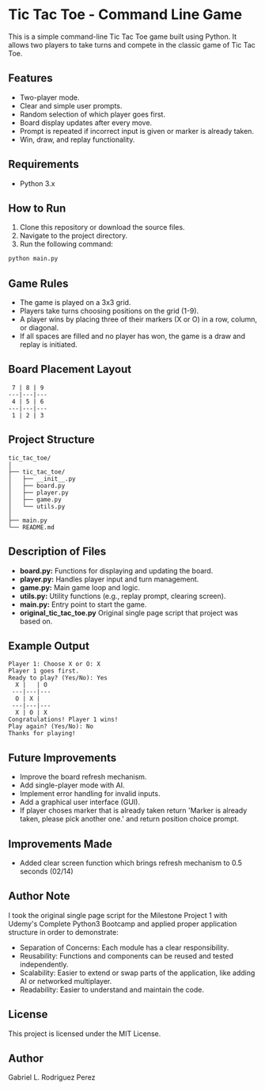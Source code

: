 # Tic Tac Toe - Command Line Game

This is a simple command-line Tic Tac Toe game built using Python. It allows two players to take turns and compete in the classic game of Tic Tac Toe.

## Features
- Two-player mode.
- Clear and simple user prompts.
- Random selection of which player goes first.
- Board display updates after every move.
- Prompt is repeated if incorrect input is given or marker is already taken.
- Win, draw, and replay functionality.

## Requirements
- Python 3.x

## How to Run
1. Clone this repository or download the source files.
2. Navigate to the project directory.
3. Run the following command:

```bash
python main.py
```

## Game Rules
- The game is played on a 3x3 grid.
- Players take turns choosing positions on the grid (1-9).
- A player wins by placing three of their markers (X or O) in a row, column, or diagonal.
- If all spaces are filled and no player has won, the game is a draw and replay is initiated.

## Board Placement Layout
```
 7 | 8 | 9
---|---|---
 4 | 5 | 6 
---|---|---
 1 | 2 | 3
```  

## Project Structure
```
tic_tac_toe/
│
├── tic_tac_toe/
│   ├── __init__.py
│   ├── board.py
│   ├── player.py
│   ├── game.py
│   └── utils.py
│
├── main.py
└── README.md
```

## Description of Files
- **board.py:** Functions for displaying and updating the board.
- **player.py:** Handles player input and turn management.
- **game.py:** Main game loop and logic.
- **utils.py:** Utility functions (e.g., replay prompt, clearing screen).
- **main.py:** Entry point to start the game.
- **original_tic_tac_toe.py** Original single page script that project was based on.

## Example Output
```
Player 1: Choose X or O: X
Player 1 goes first.
Ready to play? (Yes/No): Yes
  X |   | O
 ---|---|---
  O | X |  
 ---|---|---
  X | O | X
Congratulations! Player 1 wins!
Play again? (Yes/No): No
Thanks for playing!
```

## Future Improvements
- Improve the board refresh mechanism.
- Add single-player mode with AI.
- Implement error handling for invalid inputs.
- Add a graphical user interface (GUI).
- If player choses marker that is already taken return 'Marker is already taken, please pick another one.' and return position choice prompt.

## Improvements Made
- Added clear screen function which brings refresh mechanism to 0.5 seconds (02/14)

## Author Note
I took the original single page script for the Milestone Project 1 with Udemy's Complete Python3 Bootcamp and applied proper application structure in order to demonstrate:
- Separation of Concerns: Each module has a clear responsibility.
- Reusability: Functions and components can be reused and tested independently.
- Scalability: Easier to extend or swap parts of the application, like adding AI or networked multiplayer.
- Readability: Easier to understand and maintain the code.

## License
This project is licensed under the MIT License.

## Author
Gabriel L. Rodriguez Perez
